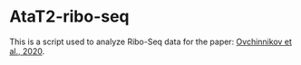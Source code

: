 # AtaT2-ribo-seq
This is a script used to analyze Ribo-Seq data for the paper: [Ovchinnikov et al., 2020](https://academic.oup.com/nar/article/48/15/8617/5864706).
